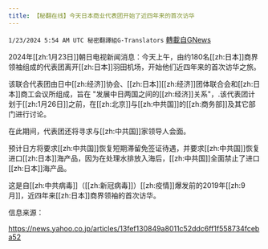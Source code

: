 ```yaml
---
title: 【秘翻在线】今天日本商业代表团开始了近四年来的首次访华
---
```

`1/23/2024 5:54 AM UTC 秘密翻譯組G-Translators` [轉載自GNews](https://gnews.org/articles/2244526)

2024年[[zh:1月23日]]朝日电视新闻消息：今天上午，由约180名[[zh:日本]]商界领袖组成的代表团离开[[zh:日本]]羽田机场，开始他们近四年来的首次访华之旅。

该联合代表团由日中[[zh:经济]]协会、[[zh:日本]][[zh:经济]]团体联合会和[[zh:日本]]商工会议所组成，旨在 "发展中日两国之间的[[zh:经济]]关系"，.该代表团计划于[[zh:1月26日]]之前，在[[zh:北京]]与[[zh:中共国]]的[[zh:商务部]]及其它部门进行讨论。

在此期间，代表团还将寻求与[[zh:中共国]]家领导人会面。

预计日方将要求[[zh:中共国]]恢复短期滞留免签证待遇，并要求[[zh:中共国]]恢复进口[[zh:日本]]海产品，因为在处理水排放入海后，[[zh:中共国]]全面禁止了进口[[zh:日本]]海产品。

这是自[[zh:中共病毒]]（[[zh:新冠病毒]]）[[zh:疫情]]爆发前的2019年[[zh:9月]]，近四年来[[zh:日本]]商界领袖的首次访华。

信息来源：

https://news.yahoo.co.jp/articles/13fef130849a8011c52ddc6ff1f558734fceba52
